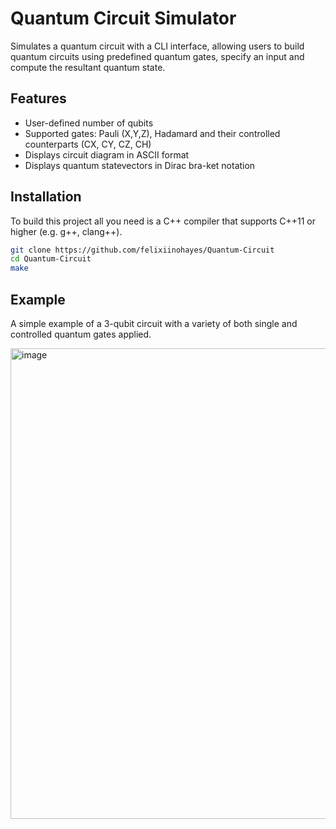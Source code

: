 # Quantum Circuit Simulator
Simulates a quantum circuit with a CLI interface, allowing users to build quantum circuits using predefined quantum gates, specify an input and compute the resultant quantum state.
## Features
- User-defined number of qubits
- Supported gates: Pauli (X,Y,Z), Hadamard and their controlled counterparts (CX, CY, CZ, CH)
- Displays circuit diagram in ASCII format
- Displays quantum statevectors in Dirac bra-ket notation
## Installation
To build this project all you need is a C++ compiler that supports C++11 or higher (e.g. g++, clang++).

```bash
git clone https://github.com/felixiinohayes/Quantum-Circuit
cd Quantum-Circuit
make
```

## Example
A simple example of a 3-qubit circuit with a variety of both single and controlled quantum gates applied.

<img width="753" alt="image" src="https://github.com/user-attachments/assets/7c2ab01b-946f-4503-ad9c-30cd179e333d">
